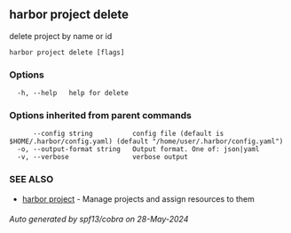 ## harbor project delete

delete project by name or id

```
harbor project delete [flags]
```

### Options

```
  -h, --help   help for delete
```

### Options inherited from parent commands

```
      --config string          config file (default is $HOME/.harbor/config.yaml) (default "/home/user/.harbor/config.yaml")
  -o, --output-format string   Output format. One of: json|yaml
  -v, --verbose                verbose output
```

### SEE ALSO

* [harbor project](harbor_project.md)	 - Manage projects and assign resources to them

###### Auto generated by spf13/cobra on 28-May-2024
